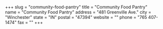 +++
slug = "community-food-pantry"
title = "Community Food Pantry"
name = "Community Food Pantry"
address = "481 Greenville Ave."
city = "Winchester"
state = "IN"
postal = "47394"
website = ""
phone = "765 407-1474"
fax = ""
+++
